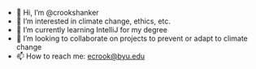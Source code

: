- 👋 Hi, I’m @crookshanker
- 👀 I’m interested in climate change, ethics, etc.
- 🌱 I’m currently learning IntelliJ for my degree
- 💞️ I’m looking to collaborate on projects to prevent or adapt to climate change
- 📫 How to reach me: ecrook@byu.edu

<!---
crookshanker/crookshanker is a ✨ special ✨ repository because its `README.md` (this file) appears on your GitHub profile.
You can click the Preview link to take a look at your changes.
--->
